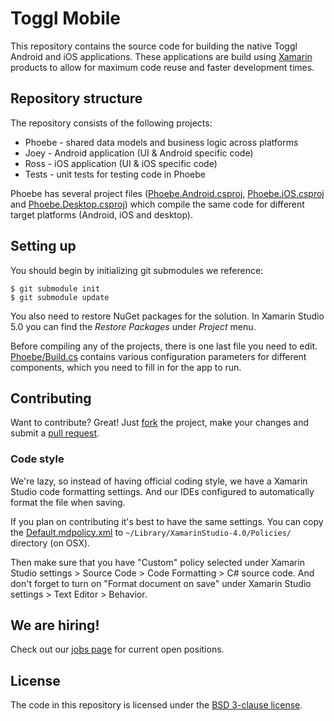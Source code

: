 # Toggl Mobile

This repository contains the source code for building the native Toggl Android and iOS applications.
These applications are build using [Xamarin](http://xamarin.com/) products to allow for maximum
code reuse and faster development times.

## Repository structure

The repository consists of the following projects:

- Phoebe - shared data models and business logic across platforms
- Joey - Android application (UI & Android specific code)
- Ross - iOS application (UI & iOS specific code)
- Tests - unit tests for testing code in Phoebe

Phoebe has several project files ([Phoebe.Android.csproj](https://github.com/toggl/mobile/blob/master/Phoebe/Phoebe.Android.csproj), [Phoebe.iOS.csproj](https://github.com/toggl/mobile/blob/master/Phoebe/Phoebe.iOS.csproj) and [Phoebe.Desktop.csproj](https://github.com/toggl/mobile/blob/master/Phoebe/Phoebe.Desktop.csproj)) which compile the same code for different target platforms
(Android, iOS and desktop).

## Setting up

You should begin by initializing git submodules we reference:

	$ git submodule init
	$ git submodule update

You also need to restore NuGet packages for the solution. In Xamarin Studio 5.0 you can find the
*Restore Packages* under *Project* menu.

Before compiling any of the projects, there is one last file you need to edit.
[Phoebe/Build.cs](https://github.com/toggl/mobile/blob/master/Phoebe/Build.cs) contains various
configuration parameters for different components, which you need to fill in for the app to run.

## Contributing

Want to contribute? Great! Just [fork](https://github.com/toggl/mobile/fork) the project, make your
changes and submit a [pull request](https://github.com/toggl/mobile/pulls).

### Code style

We're lazy, so instead of having official coding style, we have a Xamarin Studio code formatting
settings. And our IDEs configured to automatically format the file when saving.

If you plan on contributing it's best to have the same settings. You can copy the
[Default.mdpolicy.xml](https://github.com/toggl/mobile/blob/master/Default.mdpolicy.xml) to
`~/Library/XamarinStudio-4.0/Policies/` directory (on OSX).

Then make sure that you have "Custom" policy selected under Xamarin Studio settings > Source Code >
Code Formatting > C# source code. And don't forget to turn on "Format document on save" under
Xamarin Studio settings > Text Editor > Behavior.

## We are hiring!

Check out our [jobs page](http://jobs.toggl.com/) for current open positions.

## License

The code in this repository is licensed under the [BSD 3-clause license](https://github.com/toggl/mobile/blob/master/LICENSE).
